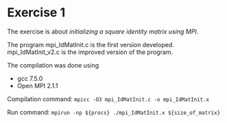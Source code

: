 # Exercise 1 
The exercise is about *initializing a square identity matrix using MPI*. 

The program mpi_IdMatInit.c is the first version developed. mpi_IdMatInit_v2.c is the improved version of the program.

The compilation was done using
  * gcc 7.5.0 
  * Open MPI 2.1.1
  
 Compilation command: `mpicc -O3 mpi_IdMatInit.c -o mpi_IdMatInit.x`
 
 Run command:  `mpirun -np ${procs} ./mpi_IdMatInit.x ${size_of_matrix}`
